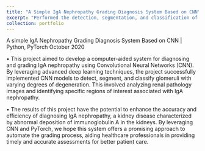 ```yaml
---
title: "A Simple IgA Nephropathy Grading Diagnosis System Based on CNN"
excerpt: "Performed the detection, segmentation, and classification of glomerulus with varying degeneration degrees based on Convolutional Neural Networks; Utilized the PyTorch framework to create a pathological grading system for IgA nephrosis.<br/><img src='/images/glob.png' width='500' height='600'>"
collection: portfolio
---
```


A simple IgA Nephropathy Grading Diagnosis System Based on CNN | Python, PyTorch October 2020

• This project aimed to develop a computer-aided system for diagnosing and grading IgA nephropathy using Convolutional Neural Networks (CNN). By leveraging advanced deep learning techniques, the project successfully implemented CNN models to detect, segment, and classify glomeruli with varying degrees of degeneration. This involved analyzing renal pathology images and identifying specific regions of interest associated with IgA nephropathy.

• The results of this project have the potential to enhance the accuracy and efficiency of diagnosing IgA nephropathy, a kidney disease characterized by abnormal deposition of immunoglobulin A in the kidneys. By leveraging CNN and PyTorch, we hope this system offers a promising approach to automate the grading process, aiding healthcare professionals in providing timely and accurate assessments for better patient care.